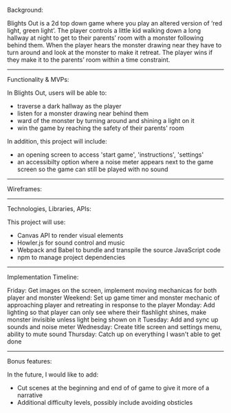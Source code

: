Background:

Blights Out is a 2d top down game where you play an altered version of 
‘red light, green light’. The player controls a little kid walking down 
a long hallway at night to get to their parents’ room with a monster following 
behind them. When the player hears the monster drawing near they have to turn 
around and look at the monster to make it retreat. The player wins if they 
make it to the parents’ room within a time constraint. 

---------------------------------------------------------------

Functionality & MVPs:

In Blights Out, users will be able to:

- traverse a dark hallway as the player
- listen for a monster drawing near behind them
- ward of the monster by turning around and shining a light on it
- win the game by reaching the safety of their parents' room


In addition, this project will include:

- an opening screen to access 'start game', 'instructions', 'settings'
- an accessibilty option where a noise meter appears next to the game screen so
  the game can still be played with no sound

---------------------------------------------------------------

Wireframes: 

---------------------------------------------------------------

Technologies, Libraries, APIs:

This project will use:
- Canvas API to render visual elements
- Howler.js for sound control and music
- Webpack and Babel to bundle and transpile the source JavaScript code
- npm to manage project dependencies

---------------------------------------------------------------

Implementation Timeline:

Friday: 
  Get images on the screen, implement moving mechanicas for both player
  and monster
Weekend: 
  Set up game timer and monster mechanic of approaching player and 
  retreating in response to the player
Monday:
  Add lighting so that player can only see where their flashlight shines,
  make monster invisible unless light being shown on it
Tuesday: 
  Add and sync up sounds and noise meter
Wednesday:
  Create title screen and settings menu, ability to mute sound
Thursday:
  Catch up on everything I wasn't able to get done

---------------------------------------------------------------

Bonus features:

In the future, I would like to add:
- Cut scenes at the beginning and end of of game to give it more of a narrative
- Additional difficulty levels, possibly include avoiding obsticles